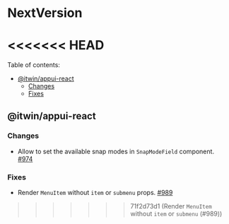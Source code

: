 # NextVersion <!-- omit from toc -->
<<<<<<< HEAD
=======

Table of contents:

- [@itwin/appui-react](#itwinappui-react)
  - [Changes](#changes)
  - [Fixes](#fixes)

## @itwin/appui-react

### Changes

- Allow to set the available snap modes in `SnapModeField` component. [#974](https://github.com/iTwin/appui/pull/974)

### Fixes

- Render `MenuItem` without `item` or `submenu` props. [#989](https://github.com/iTwin/appui/pull/989)
>>>>>>> 71f2d73d1 (Render `MenuItem` without `item` or `submenu` (#989))
